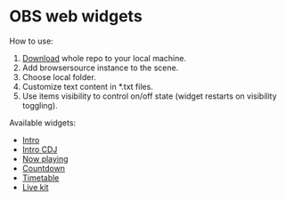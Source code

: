 # OBS web widgets

How to use:

1. [Download](https://github.com/corsairdnb/obs-widgets/archive/master.zip) whole repo to your local machine.
1. Add browsersource instance to the scene.
1. Choose local folder.
1. Customize text content in *.txt files.
1. Use items visibility to control on/off state (widget restarts on visibility toggling).

Available widgets:

* [Intro](http://corsairdnb.github.io/obs-widgets/intro)
* [Intro CDJ](http://corsairdnb.github.io/obs-widgets/intro-cdj)
* [Now playing](http://corsairdnb.github.io/obs-widgets/now)
* [Countdown](http://corsairdnb.github.io/obs-widgets/countdown)
* [Timetable](http://corsairdnb.github.io/obs-widgets/timetable)
* [Live kit](http://corsairdnb.github.io/obs-widgets/live-kit-v2)